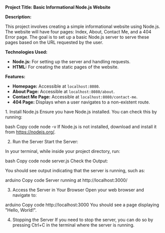 <strong>Project Title: Basic Informational Node.js Website</strong>

<strong>Description:</strong>

This project involves creating a simple informational website using Node.js. The website will have four pages: Index, About, Contact Me, and a 404 Error page. The goal is to set up a basic Node.js server to serve these pages based on the URL requested by the user.

<strong>Technologies Used:</strong>

<ul>
  <li><strong>Node.js:</strong> For setting up the server and handling requests.</li>
  <li><strong>HTML:</strong> For creating the static pages of the website.</li>
</ul>
<strong>Features:</strong>

<ul>
  <li><strong>Homepage:</strong> Accessible at <code>localhost:8080</code>.</li>
  <li><strong>About Page:</strong> Accessible at <code>localhost:8080/about</code>.</li>
  <li><strong>Contact Me Page:</strong> Accessible at <code>localhost:8080/contact-me</code>.</li>
  <li><strong>404 Page:</strong> Displays when a user navigates to a non-existent route.</li>
</ul>
1. Install Node.js
Ensure you have Node.js installed. You can check this by running:

bash
Copy code
node -v
If Node.js is not installed, download and install it from https://nodejs.org/.

2. Run the Server
Start the Server:

In your terminal, while inside your project directory, run:

bash
Copy code
node server.js
Check the Output:

You should see output indicating that the server is running, such as:

arduino
Copy code
Server running at http://localhost:3000/

3. Access the Server in Your Browser
Open your web browser and navigate to:

arduino
Copy code
http://localhost:3000
You should see a page displaying "Hello, World!".

4. Stopping the Server
If you need to stop the server, you can do so by pressing Ctrl+C in the terminal where the server is running.
